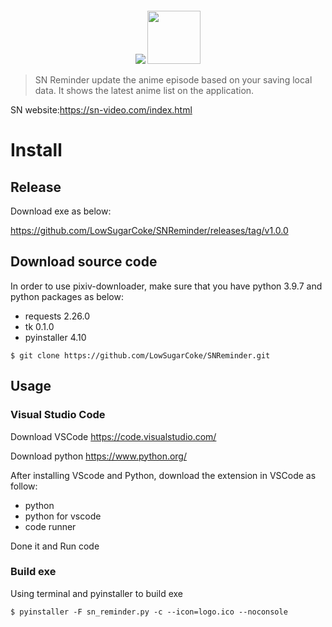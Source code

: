 <p align=center>
<img target = "banner" src="">
</p>
<p align=center>
<a target="badge" href="https://github.com/LowSugarCoke/Pixiv-Downloader/blob/main/img/banner.png" title="python version"><img src="https://img.shields.io/badge/python-v3.9.7-brightgreen"></a>
<a target="badge" href="https://github.com/LowSugarCoke/Pixiv-Downloader/blob/main/img/banner.png" title="python version"><img src="https://img.shields.io/badge/Windows-0078D6?style=for-the-badge&logo=windows&logoColor=white" width=85/></a>  
</p>

>SN Reminder update the anime episode based on your saving local data. It shows the latest anime list on the application. 

SN website:https://sn-video.com/index.html

# Install
## Release 
Download exe as below:

https://github.com/LowSugarCoke/SNReminder/releases/tag/v1.0.0

## Download source code
In order to use pixiv-downloader, make sure that you have python 3.9.7 and python packages as below:
* requests 2.26.0
* tk 0.1.0
* pyinstaller 4.10

```
$ git clone https://github.com/LowSugarCoke/SNReminder.git
```
## Usage
### Visual Studio Code
Download VSCode https://code.visualstudio.com/

Download python https://www.python.org/

After installing VScode and Python, download the extension in VSCode as follow:
* python
* python for vscode
* code runner

Done it and Run code

### Build exe
Using terminal and pyinstaller to build exe
```
$ pyinstaller -F sn_reminder.py -c --icon=logo.ico --noconsole
```
